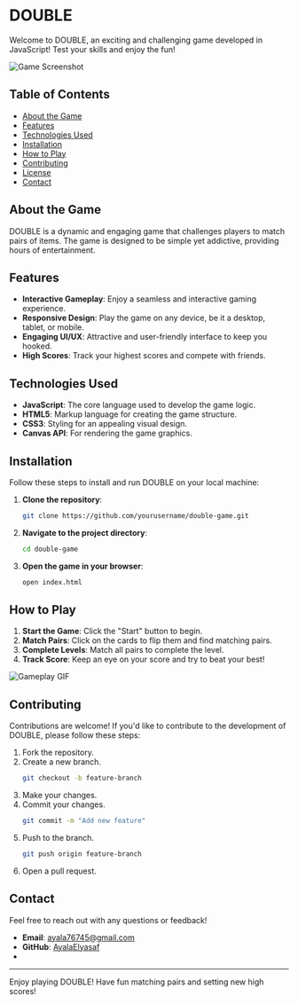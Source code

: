 # DOUBLE

Welcome to DOUBLE, an exciting and challenging game developed in JavaScript! Test your skills and enjoy the fun!

![Game Screenshot](link-to-screenshot.png)

## Table of Contents

- [About the Game](#about-the-game)
- [Features](#features)
- [Technologies Used](#technologies-used)
- [Installation](#installation)
- [How to Play](#how-to-play)
- [Contributing](#contributing)
- [License](#license)
- [Contact](#contact)

## About the Game

DOUBLE is a dynamic and engaging game that challenges players to match pairs of items. The game is designed to be simple yet addictive, providing hours of entertainment.

## Features

- **Interactive Gameplay**: Enjoy a seamless and interactive gaming experience.
- **Responsive Design**: Play the game on any device, be it a desktop, tablet, or mobile.
- **Engaging UI/UX**: Attractive and user-friendly interface to keep you hooked.
- **High Scores**: Track your highest scores and compete with friends.

## Technologies Used

- **JavaScript**: The core language used to develop the game logic.
- **HTML5**: Markup language for creating the game structure.
- **CSS3**: Styling for an appealing visual design.
- **Canvas API**: For rendering the game graphics.

## Installation

Follow these steps to install and run DOUBLE on your local machine:

1. **Clone the repository**:
    ```sh
    git clone https://github.com/yourusername/double-game.git
    ```

2. **Navigate to the project directory**:
    ```sh
    cd double-game
    ```

3. **Open the game in your browser**:
    ```sh
    open index.html
    ```

## How to Play

1. **Start the Game**: Click the "Start" button to begin.
2. **Match Pairs**: Click on the cards to flip them and find matching pairs.
3. **Complete Levels**: Match all pairs to complete the level.
4. **Track Score**: Keep an eye on your score and try to beat your best!

![Gameplay GIF](link-to-gameplay.gif)

## Contributing

Contributions are welcome! If you'd like to contribute to the development of DOUBLE, please follow these steps:

1. Fork the repository.
2. Create a new branch.
    ```sh
    git checkout -b feature-branch
    ```
3. Make your changes.
4. Commit your changes.
    ```sh
    git commit -m "Add new feature"
    ```
5. Push to the branch.
    ```sh
    git push origin feature-branch
    ```
6. Open a pull request.

## Contact

Feel free to reach out with any questions or feedback!

- **Email**: ayala76745@gmail.com
- **GitHub**: [AyalaElyasaf](https://github.com/AyalaElyasaf)
-

---

Enjoy playing DOUBLE! Have fun matching pairs and setting new high scores!
